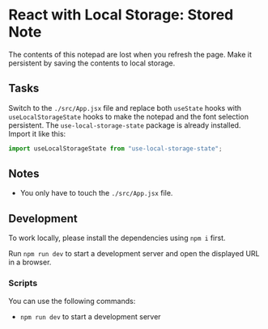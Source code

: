 # React with Local Storage: Stored Note

The contents of this notepad are lost when you refresh the page. Make it persistent by saving the contents to local storage.

## Tasks

Switch to the `./src/App.jsx` file and replace both `useState` hooks with `useLocalStorageState` hooks to make the notepad and the font selection persistent. The `use-local-storage-state` package is already installed. Import it like this:

```jsx
import useLocalStorageState from "use-local-storage-state";

```

## Notes

- You only have to touch the `./src/App.jsx` file.

## Development

To work locally, please install the dependencies using `npm i` first.

Run `npm run dev` to start a development server and open the displayed URL in a browser.



### Scripts

You can use the following commands:

- `npm run dev` to start a development server
```
